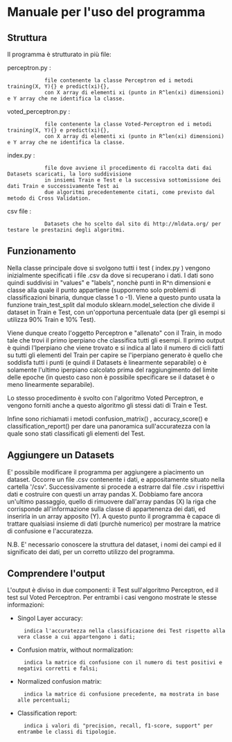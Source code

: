 # Manuale per l'uso del programma

## Struttura
Il programma è strutturato in più file:

perceptron.py : 

                file contenente la classe Perceptron ed i metodi training(X, Y){} e predict(xi){}, 
                con X array di elementi xi (punto in R^len(xi) dimensioni) e Y array che ne identifica la classe.
                
voted_perceptron.py : 

                file contenente la classe Voted-Perceptron ed i metodi training(X, Y){} e predict(xi){}, 
                con X array di elementi xi (punto in R^len(xi) dimensioni) e Y array che ne identifica la classe.

index.py :  
  
                file dove avviene il procedimento di raccolta dati dai Datasets scaricati, la loro suddivisione 
                in insiemi Train e Test e la successiva sottomissione dei dati Train e successivamente Test ai 
                due algoritmi precedentemente citati, come previsto dal metodo di Cross Validation.

csv file : 

                Datasets che ho scelto dal sito di http://mldata.org/ per testare le prestazini degli algoritmi.

## Funzionamento
Nella classe principale dove si svolgono tutti i test ( index.py ) vengono inizialmente specificati i file .csv da dove 
si recuperano i dati. I dati sono quindi suddivisi in "values" e "labels", nonchè punti in R^n dimensioni e classe alla 
quale il punto appartiene (supporremo solo problemi di classificazioni binaria, dunque classe 1 o -1). 
Viene a questo punto usata la funzione train_test_split dal modulo sklearn.model_selection che divide il dataset in 
Train e Test, con un'opportuna percentuale data (per gli esempi si utilizza 90% Train e 10% Test).

Viene dunque creato l'oggetto Perceptron e "allenato" con il Train, in modo tale che trovi il primo iperpiano che classifica
tutti gli esempi. Il primo output è quindi l'Iperpiano che viene trovato e si indica al lato il numero di cicli fatti su 
tutti gli elementi del Train per capire se l'iperpiano generato è quello che soddisfa tutti i punti (e quindi il Datasets 
è linearmente separabile) o è solamente l'ultimo iperpiano calcolato prima del raggiungimento del limite delle epoche 
(in questo caso non è possibile specificare se il dataset è o meno linearmente separabile).

Lo stesso procedimento è svolto con l'algoritmo Voted Perceptron, e vengono forniti anche a questo algoritmo gli stessi dati 
di Train e Test.

Infine sono richiamati i metodi confusion_matrix() , accuracy_score() e classification_report() per dare una panoramica 
sull'accuratezza con la quale sono stati classificati gli elementi del Test.

## Aggiungere un Datasets
E' possibile modificare il programma per aggiungere a piacimento un dataset. Occorre un file .csv contenente i dati, 
e appositamente situato nella cartella '/csv'. Successivamente si procede a estrarre dal file .csv i rispettivi dati e 
costruire con questi un array pandas X. Dobbiamo fare ancora un'ultimo passaggio, quello di rimuovere dall'array pandas (X) la
riga che corrisponde all'informazione sulla classe di appartenenza dei dati, ed inserirla in un array apposito (Y).
A questo punto il programma è capace di trattare qualsiasi insieme di dati (purchè numerico) per mostrare la matrice di 
confusione e l'accuratezza.

N.B. E' necessario conoscere la struttura del dataset, i nomi dei campi ed il significato dei dati, per un corretto 
utilizzo del programma.

## Comprendere l'output
L'output è diviso in due componenti: il Test sull'algoritmo Perceptron, ed il test sul Voted Perceptron.
Per entrambi i casi vengono mostrate le stesse informazioni:
- Singol Layer accuracy:

        indica l'accuratezza nella classificazione dei Test rispetto alla vera classe a cui appartengono i dati;
        
- Confusion matrix, without normalization: 

        indica la matrice di confusione con il numero di test positivi e negativi corretti e falsi;
        
- Normalized confusion matrix:

        indica la matrice di confusione precedente, ma mostrata in base alle percentuali;
        
- Classification report:

        indica i valori di "precision, recall, f1-score, support" per entrambe le classi di tipologie.
